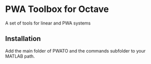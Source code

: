 # PWA Toolbox for Octave

A set of tools for linear and PWA systems

## Installation

Add the main folder of PWATO and the commands subfolder to your MATLAB path.